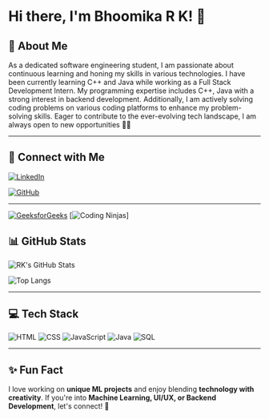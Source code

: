 # Hi there, I'm Bhoomika R K! 👋

## 🚀 About Me
As a dedicated software engineering student, I am passionate about continuous learning and honing my skills in various technologies. I have been currently learning C++ and Java while working as a Full Stack Development Intern. My programming expertise includes C++, Java with a strong interest in backend development. Additionally, I am actively solving coding problems on various coding platforms to enhance my problem-solving skills. Eager to contribute to the ever-evolving tech landscape, I am always open to new opportunities 📖✨

---

## 🔗 Connect with Me
[![LinkedIn](https://img.shields.io/badge/LinkedIn-Connect-blue?style=flat&logo=linkedin)](https://www.linkedin.com/in/bhoomika-r-k-a02a10263)

[![GitHub](https://img.shields.io/badge/GitHub-Follow-black?style=flat&logo=github)](https://github.com/bhoomikark)

---
[![GeeksforGeeks](https://img.shields.io/badge/GeeksforGeeks-Profile-2F8D46?style=for-the-badge&logo=geeksforgeeks&logoColor=white)](https://www.geeksforgeeks.org/user/bhoomikaraksxg/)
[![Coding Ninjas](https://img.shields.io/badge/Coding_Ninjas-Profile-FD7014?style=for-the-badge&logo=codingninjas&logoColor=white)]


## 📊 GitHub Stats
![RK's GitHub Stats](https://github-readme-stats.vercel.app/api?username=bhoomikark&show_icons=true&theme=radical)

![Top Langs](https://github-readme-stats.vercel.app/api/top-langs/?username=bhoomikark&layout=compact&theme=tokyonight&langs_count=5)




---

## 💻 Tech Stack
![HTML](https://img.shields.io/badge/HTML5-E34F26?style=for-the-badge&logo=html5&logoColor=white)
![CSS](https://img.shields.io/badge/CSS3-1572B6?style=for-the-badge&logo=css3&logoColor=white)
![JavaScript](https://img.shields.io/badge/JavaScript-F7DF1E?style=for-the-badge&logo=javascript&logoColor=black)
![Java](https://img.shields.io/badge/Java-007396?style=for-the-badge&logo=java&logoColor=white)
![SQL](https://img.shields.io/badge/SQL-4479A1?style=for-the-badge&logo=mysql&logoColor=white)

---

## ✨ Fun Fact
I love working on **unique ML projects** and enjoy blending **technology with creativity**. If you're into **Machine Learning, UI/UX, or Backend Development**, let's connect! 🚀
